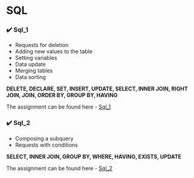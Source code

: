 # SQL
### :heavy_check_mark: Sql_1
- Requests for deletion
- Adding new values to the table 
- Setting variables
- Data update
- Merging tables
- Data sorting

**DELETE, DECLARE, SET, INSERT, UPDATE, SELECT, INNER JOIN, RIGHT JOIN, JOIN, ORDER BY, GROUP BY, HAVING**

The assignment can be found here - [Sql_1](https://github.com/Wallee174/SQL/blob/main/SQL_1.sql)

### :heavy_check_mark: Sql_2
- Composing a subquery
- Requests with conditions

**SELECT, INNER JOIN, GROUP BY, WHERE,  HAVING, EXISTS, UPDATE**

The assignment can be found here - [Sql_2](https://github.com/Wallee174/SQL/blob/main/Sql_2.sql)
